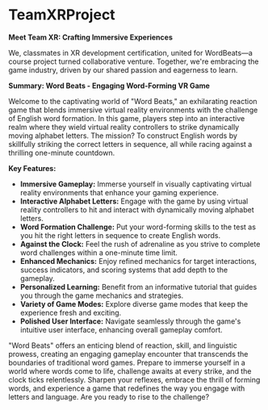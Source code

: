 # TeamXRProject

**Meet Team XR: Crafting Immersive Experiences**

We, classmates in XR development certification, united for WordBeats—a course project turned collaborative venture. Together, we're embracing the game industry, driven by our shared passion and eagerness to learn.

**Summary: Word Beats - Engaging Word-Forming VR Game**

Welcome to the captivating world of "Word Beats," an exhilarating reaction game that blends immersive virtual reality environments with the challenge of English word formation. In this game, players step into an interactive realm where they wield virtual reality controllers to strike dynamically moving alphabet letters. The mission? To construct English words by skillfully striking the correct letters in sequence, all while racing against a thrilling one-minute countdown.

**Key Features:**
- **Immersive Gameplay:** Immerse yourself in visually captivating virtual reality environments that enhance your gaming experience.
- **Interactive Alphabet Letters:** Engage with the game by using virtual reality controllers to hit and interact with dynamically moving alphabet letters.
- **Word Formation Challenge:** Put your word-forming skills to the test as you hit the right letters in sequence to create English words.
- **Against the Clock:** Feel the rush of adrenaline as you strive to complete word challenges within a one-minute time limit.
- **Enhanced Mechanics:** Enjoy refined mechanics for target interactions, success indicators, and scoring systems that add depth to the gameplay.
- **Personalized Learning:** Benefit from an informative tutorial that guides you through the game mechanics and strategies.
- **Variety of Game Modes:** Explore diverse game modes that keep the experience fresh and exciting.
- **Polished User Interface:** Navigate seamlessly through the game's intuitive user interface, enhancing overall gameplay comfort.

"Word Beats" offers an enticing blend of reaction, skill, and linguistic prowess, creating an engaging gameplay encounter that transcends the boundaries of traditional word games. Prepare to immerse yourself in a world where words come to life, challenge awaits at every strike, and the clock ticks relentlessly. Sharpen your reflexes, embrace the thrill of forming words, and experience a game that redefines the way you engage with letters and language. Are you ready to rise to the challenge?

